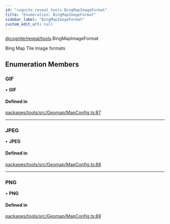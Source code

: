 ```yaml
---
id: "cognite_reveal_tools.BingMapImageFormat"
title: "Enumeration: BingMapImageFormat"
sidebar_label: "BingMapImageFormat"
custom_edit_url: null
---
```


[@cognite/reveal/tools](../modules/cognite_reveal_tools.md).BingMapImageFormat

Bing Map Tile Image formats

## Enumeration Members

### GIF

• **GIF**

#### Defined in

[packages/tools/src/Geomap/MapConfig.ts:87](https://github.com/cognitedata/reveal/blob/716e7443e/viewer/packages/tools/src/Geomap/MapConfig.ts#L87)

___

### JPEG

• **JPEG**

#### Defined in

[packages/tools/src/Geomap/MapConfig.ts:88](https://github.com/cognitedata/reveal/blob/716e7443e/viewer/packages/tools/src/Geomap/MapConfig.ts#L88)

___

### PNG

• **PNG**

#### Defined in

[packages/tools/src/Geomap/MapConfig.ts:89](https://github.com/cognitedata/reveal/blob/716e7443e/viewer/packages/tools/src/Geomap/MapConfig.ts#L89)
